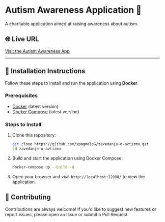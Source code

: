 # Autism Awareness Application 🌟

A charitable application aimed at raising awareness about autism.

## 🌐 Live URL
[Visit the Autism Awareness App](https://zavedanje-o-avtizmu.xyz/)

---

## 🚀 Installation Instructions

Follow these steps to install and run the application using **Docker**.

### Prerequisites
- [Docker](https://www.docker.com/) (latest version)
- [Docker Compose](https://docs.docker.com/compose/) (latest version)

### Steps to Install
1. Clone this repository:
   ```bash
   git clone https://github.com/spagnoloG/zavedanje-o-avtizmu.git
   cd zavedanje-o-avtizmu
   ```
2. Build and start the application using Docker Compose:
    ```bash
    docker-compose up --build -d
    ```

3. Open your browser and visit `http://localhost:12000/` to view the application.

## 🤝 Contributing

Contributions are always welcome! If you'd like to suggest new features or report issues, please open an Issue or submit a Pull Request.
